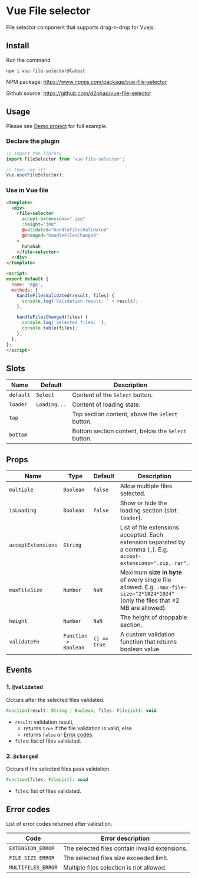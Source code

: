 # Vue File selector
File selector component that supports drag-n-drop for Vuejs.

##  Install
Run the command
```
npm i vue-file-selector@latest
```

NPM package: https://www.npmjs.com/package/vue-file-selector

Github source: https://github.com/d2phap/vue-file-selector

## Usage
Please see [Demo project](https://github.com/d2phap/vue-file-selector/tree/master/demo) for full example.

### Declare the plugin
```js
// import the library
import FileSelector from 'vue-file-selector';

// then use it!
Vue.use(FileSelector);
```

### Use in Vue file
```html
<template>
  <div>
    <file-selector
      accept-extensions=".jpg"
      :height="300"
      @validated="handleFilesValidated"
      @changed="handleFilesChanged"
    >
      hahahah
    </file-selector>
  </div>
</template>

<script>
export default {
  name: 'App',
  methods: {
    handleFilesValidated(result, files) {
      console.log('Validation result: ' + result);
    },

    handleFilesChanged(files) {
      console.log('Selected files: ');
      console.table(files);
    },
  },
};
</script>
```

## Slots
| Name | Default | Description |
| -- | -- | -- |
| `default` | `Select` | Content of the `Select` button. |
| `loader` | `Loading...` | Content of loading state. |
| `top` | ` ` | Top section content, above the `Select` button. |
| `bottom` | ` ` | Bottom section content, below the `Select` button. |


## Props
|       Name       | Type | Default | Description |
| -- | -- | -- | -- |
| `multiple` | `Boolean` | `false` | Allow multiple files selected. |
| `isLoading` | `Boolean` | `false` | Show or hide the loading section (slot: `loader`). |
| `acceptExtensions` | `String` | ` ` | List of file extensions accepted. Each extension separated by a comma (`,`). E.g. `accept-extensions=".zip,.rar"`. |
| `maxFileSize` | `Number` | `NaN` | Maximum **size in byte** of every single file allowed. E.g. `:max-file-size="2*1024*1024"` (only the files that ≤2 MB are allowed). |
| `height` | `Number` | `NaN` | The height of droppable section. |
| `validateFn` | `Function -> Boolean` | `() => true` | A custom validation function that returns boolean value. |


## Events
### 1. `@validated`
Occurs after the selected files validated.

```js
Function(result: String | Boolean, files: FileList): void
```
- `result`: validation result, 
  + returns `true` if the file validation is valid, else
  + returns `false` or [Error codes](#error-codes).
- `files`: list of files validated.

### 2. `@changed`
Occurs if the selected files pass validation.

```js
Function(files: FileList): void
```
- `files`: list of files validated.


## Error codes
List of error codes returned after validation.

| Code | Error description |
| -- | -- |
| `EXTENSION_ERROR` | The selected files contain invalid extensions. |
| `FILE_SIZE_ERROR` | The selected files size exceeded limit. |
| `MULTIFILES_ERROR` | Multiple files selection is not allowed. |
